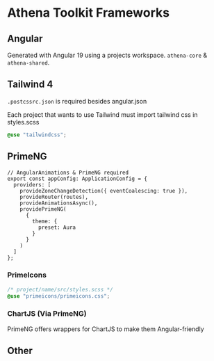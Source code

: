 # Athena Toolkit Frameworks

## Angular

Generated with Angular 19 using a projects workspace. `athena-core` & `athena-shared`.

## Tailwind 4

`.postcssrc.json` is required besides angular.json

Each project that wants to use Tailwind must import tailwind css in styles.scss

``` SCSS
@use "tailwindcss";
```

## PrimeNG

``` TS
// AngularAnimations & PrimeNG required
export const appConfig: ApplicationConfig = {
  providers: [
    provideZoneChangeDetection({ eventCoalescing: true }),
    provideRouter(routes),
    provideAnimationsAsync(),
    providePrimeNG(
      {
        theme: {
          preset: Aura
        }
      }
    )
  ]
};
```

### PrimeIcons

``` SCSS
/* project/name/src/styles.scss */
@use "primeicons/primeicons.css";
```

### ChartJS (Via PrimeNG)

PrimeNG offers wrappers for ChartJS to make them Angular-friendly

## Other
